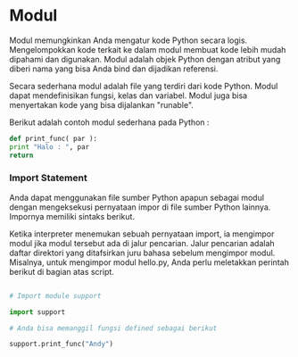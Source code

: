# Modul

Modul memungkinkan Anda mengatur kode Python secara logis. Mengelompokkan kode terkait ke dalam modul membuat kode lebih mudah dipahami dan digunakan. Modul adalah objek Python dengan atribut yang diberi nama yang bisa Anda bind dan dijadikan referensi.

Secara sederhana modul adalah file yang terdiri dari kode Python. Modul dapat mendefinisikan fungsi, kelas dan variabel. Modul juga bisa menyertakan kode yang bisa dijalankan "runable".

Berikut adalah contoh modul sederhana pada Python :

```python
def print_func( par ):
print "Halo : ", par
return
```

### Import Statement

Anda dapat menggunakan file sumber Python apapun sebagai modul dengan mengeksekusi pernyataan impor di file sumber Python lainnya. Impornya memiliki sintaks berikut.

Ketika interpreter menemukan sebuah pernyataan import, ia mengimpor modul jika modul tersebut ada di jalur pencarian. Jalur pencarian adalah daftar direktori yang ditafsirkan juru bahasa sebelum mengimpor modul. Misalnya, untuk mengimpor modul hello.py, Anda perlu meletakkan perintah berikut di bagian atas script.

```python

# Import module support

import support

# Anda bisa memanggil fungsi defined sebagai berikut

support.print_func("Andy")
```
